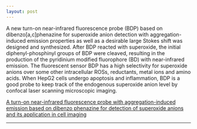 ```yaml
---
layout: post
---
```


A new turn-on near-infrared fluorescence probe (BDP) based on dibenzo[a,c]phenazine for superoxide anion detection with aggregation-induced emission properties as well as a desirable large Stokes shift was designed and synthesized. After BDP reacted with superoxide, the initial diphenyl-phosphinyl groups of BDP were cleaved, resulting in the production of the pyridinium modified fluorophore (BD) with near-infrared emission. The fluorescent sensor BDP has a high selectivity for superoxide anions over some other intracellular ROSs, reductants, metal ions and amino acids. When HepG2 cells undergo apoptosis and inflammation, BDP is a good probe to keep track of the endogenous superoxide anion level by confocal laser scanning microscopic imaging. 

[A turn-on near-infrared fluorescence probe with aggregation-induced emission based on dibenzo phenazine for detection of superoxide anions and its application in cell imaging](https://pubs.rsc.org/en/content/articlehtml/2018/an/c7an01860f)

---

